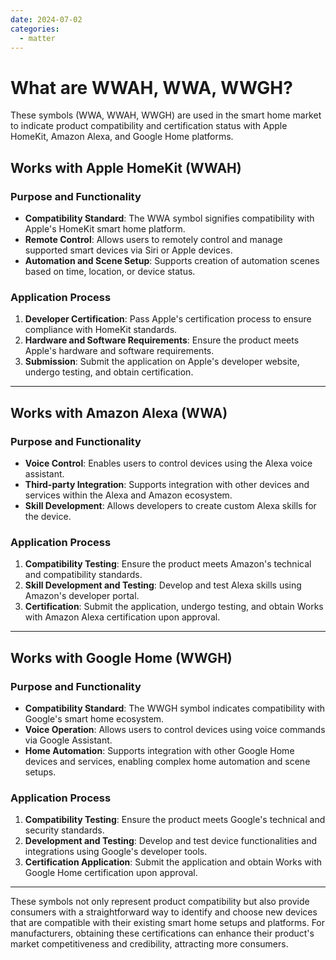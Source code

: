 ```yaml
---
date: 2024-07-02
categories:
  - matter
---
```


# What are WWAH, WWA, WWGH?

These symbols (WWA, WWAH, WWGH) are used in the smart home market to indicate product compatibility and certification status with Apple HomeKit, Amazon Alexa, and Google Home platforms.
<!-- more -->
## Works with Apple HomeKit (WWAH)

### Purpose and Functionality
- **Compatibility Standard**: The WWA symbol signifies compatibility with Apple's HomeKit smart home platform.
- **Remote Control**: Allows users to remotely control and manage supported smart devices via Siri or Apple devices.
- **Automation and Scene Setup**: Supports creation of automation scenes based on time, location, or device status.

### Application Process
1. **Developer Certification**: Pass Apple's certification process to ensure compliance with HomeKit standards.
2. **Hardware and Software Requirements**: Ensure the product meets Apple's hardware and software requirements.
3. **Submission**: Submit the application on Apple's developer website, undergo testing, and obtain certification.

---

## Works with Amazon Alexa (WWA)

### Purpose and Functionality
- **Voice Control**: Enables users to control devices using the Alexa voice assistant.
- **Third-party Integration**: Supports integration with other devices and services within the Alexa and Amazon ecosystem.
- **Skill Development**: Allows developers to create custom Alexa skills for the device.

### Application Process
1. **Compatibility Testing**: Ensure the product meets Amazon's technical and compatibility standards.
2. **Skill Development and Testing**: Develop and test Alexa skills using Amazon's developer portal.
3. **Certification**: Submit the application, undergo testing, and obtain Works with Amazon Alexa certification upon approval.

---

## Works with Google Home (WWGH)

### Purpose and Functionality
- **Compatibility Standard**: The WWGH symbol indicates compatibility with Google's smart home ecosystem.
- **Voice Operation**: Allows users to control devices using voice commands via Google Assistant.
- **Home Automation**: Supports integration with other Google Home devices and services, enabling complex home automation and scene setups.

### Application Process
1. **Compatibility Testing**: Ensure the product meets Google's technical and security standards.
2. **Development and Testing**: Develop and test device functionalities and integrations using Google's developer tools.
3. **Certification Application**: Submit the application and obtain Works with Google Home certification upon approval.

---

These symbols not only represent product compatibility but also provide consumers with a straightforward way to identify and choose new devices that are compatible with their existing smart home setups and platforms. For manufacturers, obtaining these certifications can enhance their product's market competitiveness and credibility, attracting more consumers.
